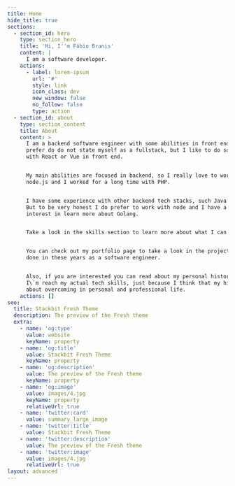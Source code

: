 ```yaml
---
title: Home
hide_title: true
sections:
  - section_id: hero
    type: section_hero
    title: 'Hi, I''m Fábio Branis'
    content: |
      I am a software developer. 
    actions:
      - label: lorem-ipsum
        url: '#'
        style: link
        icon_class: dev
        new_window: false
        no_follow: false
        type: action
  - section_id: about
    type: section_content
    title: About
    content: >
      I am a backend software engineer with some abilities in front end. I do
      prefer do do not state myself as a fullstack, but I like to do some works
      with React or Vue in front end.


      My main abilities are focused in backend, so I really love to work with
      node.js and I worked for a long time with PHP.


      I have some experience with other backend tech stacks, such Java and .NET.
      But to be very honest I do prefer to work with node and I have a huge
      interest in learn more about Golang.


      Take a look in the skills section to learn more about what I can do.


      You can check out my portfolio page to take a look in the projects I\`ve
      done in these years as a software engineer.


      Also, if you are interested you can read about my personal history until
      I\`m reach my actual tech skills, just because I think that my history is
      about overcoming in personal and professional life.
    actions: []
seo:
  title: Stackbit Fresh Theme
  description: The preview of the Fresh theme
  extra:
    - name: 'og:type'
      value: website
      keyName: property
    - name: 'og:title'
      value: Stackbit Fresh Theme
      keyName: property
    - name: 'og:description'
      value: The preview of the Fresh theme
      keyName: property
    - name: 'og:image'
      value: images/4.jpg
      keyName: property
      relativeUrl: true
    - name: 'twitter:card'
      value: summary_large_image
    - name: 'twitter:title'
      value: Stackbit Fresh Theme
    - name: 'twitter:description'
      value: The preview of the Fresh theme
    - name: 'twitter:image'
      value: images/4.jpg
      relativeUrl: true
layout: advanced
---
```

